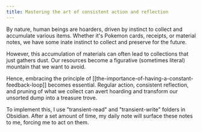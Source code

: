```yaml
---
title: Mastering the art of consistent action and reflection
---
```

By nature, human beings are hoarders, driven by instinct to collect and accumulate various items. Whether it's Pokemon cards, receipts, or material notes, we have some inate instinct to collect and preserve for the future.

However, this accumulation of materials can often lead to collections that just gathers dust. Our resources become a figurative (sometimes literal) mountain that we want to avoid.

Hence, embracing the principle of [[the-importance-of-having-a-constant-feedback-loop]] becomes essential. Regular action, consistent reflection, and pruning of what we collect can avert hoarding and transform our unsorted dump into a treasure trove.

To implement this, I use "transient-read" and "transient-write" folders in Obsidian. After a set amount of time, my daily note will surface these notes to me, forcing me to act on them.